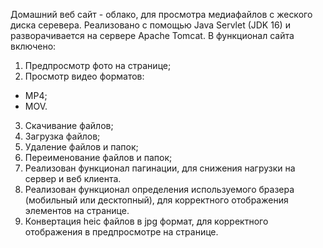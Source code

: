 Домашний веб сайт - облако, для просмотра медиафайлов с жеского диска серевера. 
Реализовано с помощью Java Servlet (JDK 16) и разворачивается на сервере Apache Tomcat.
В функционал сайта включено: 
1. Предпросмотр фото на странице;
2. Просмотр видео форматов:
- MP4;
- MOV.
3. Скачивание файлов;
4. Загрузка файлов;
5. Удаление файлов и папок;
6. Переименование файлов и папок;
7. Реализован функционал пагинации, для снижения нагрузки на сервер и веб клиента.
8. Реализован функционал определения используемого бразера (мобильный или десктопный), для корректного отображения элементов на странице.
9. Конвертация heic файлов в jpg формат, для корректного отображения в предпросмотре на странице.
